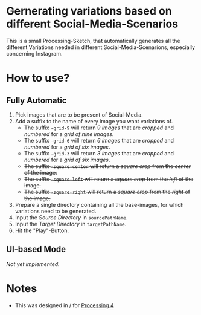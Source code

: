 # Gernerating variations based on different Social-Media-Scenarios

This is a small Processing-Sketch, that automatically generates all the different Variations needed in different Social-Media-Scenarions, especially concerning Instagram.

# How to use?

## Fully Automatic

1. Pick images that are to be present of Social-Media.
2. Add a suffix to the name of every image you want variations of.
    - The suffix `-grid-9` will return _9 images_ that are _cropped_ and _numbered_ for a _grid of nine images_.
    - The suffix `-grid-6` will return _6 images_ that are _cropped_ and _numbered_ for a _grid of six images_.
    - The suffix `-grid-3` will return _3 images_ that are _cropped_ and _numbered_ for a _grid of six images_.
    - ~~The suffix `-square-center` will return a _square crop_ from the _center_ of the image.~~
    - ~~The suffix `-square-left` will return a _square crop_ from the _left_ of the image.~~
    - ~~The suffix `-square-right` will return a _square crop_ from the _right_ of the image.~~
2. Prepare a single directory containing all the base-images, for which variations need to be generated.
4. Input the _Source Directory_ in `sourcePathName`.
5. Input the _Target Directory_ in `targetPathName`.
6. Hit the "Play"-Button.

## UI-based Mode

_Not yet implemented._

# Notes 

- This was designed in / for [Processing 4](https://processing.org/)

